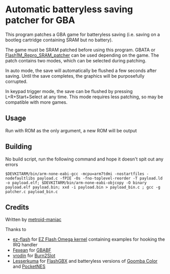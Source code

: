 # Automatic batteryless saving patcher for GBA

This program patches a GBA game for batteryless saving (i.e. saving on a bootleg cartridge containing SRAM but no battery).

The game must be SRAM patched before using this program. GBATA or [Flash1M_Repro_SRAM_patcher](https://github.com/bbsan2k/Flash1M_Repro_SRAM_Patcher) can be used depending on the game. The patch contains two modes, which can be selected during patching.

In auto mode, the save will automatically be flushed a few seconds after saving. Until the save completes, the graphics will be purposefully corrupted.

In keypad trigger mode, the save can be flushed by pressing L+R+Start+Select at any time. This mode requires less patching, so may be compatible with more games.

## Usage
Run with ROM as the only argument, a new ROM will be output

## Building
No build script, run the following command and hope it doesn't spit out any errors

`$DEVKITARM/bin/arm-none-eabi-gcc -mcpu=arm7tdmi -nostartfiles -nodefaultlibs payload.c -fPIE -Os -fno-toplevel-reorder -T payload.ld -o payload.elf; $DEVKITARM/bin/arm-none-eabi-objcopy -O binary payload.elf payload.bin; xxd -i payload.bin > payload_bin.c ; gcc -g patcher.c payload_bin.c`

## Credits
Written by [metroid-maniac](https://github.com/metroid-maniac/)

Thanks to
- [ez-flash](https://github.com/ez-flash) for [EZ Flash Omega kernel](https://github.com/ez-flash/omega-kernel) containing examples for hooking the IRQ handler
- [Fexean](https://gitlab.com/Fexean) for [GBABF](https://gitlab.com/Fexean/gbabf)
- [vrodin](https://github.com/vrodin) for [Burn2Slot](https://github.com/vrodin/Burn2Slot)
- [Lesserkuma](https://github.com/lesserkuma) for [FlashGBX](https://github.com/lesserkuma/FlashGBX) and batteryless versions of [Goomba Color](https://github.com/lesserkuma/goombacolor) and [PocketNES](https://github.com/lesserkuma/PocketNES)
